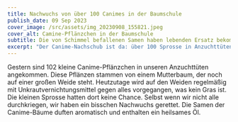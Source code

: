 ```yaml
---
title: Nachwuchs von über 100 Canimes in der Baumschule
publish_date: 09 Sep 2023
cover_image: /src/assets/img_20230908_155821.jpeg
cover_alt: Camine-Pflänzchen in der Baumschule
subtitle: Die von Schimmel befallenen Samen haben lebenden Ersatz bekommen
excerpt: "Der Canime-Nachschub ist da: über 100 Sprosse in Anzuchttüten "
---
```

Gestern sind 102 kleine Canime-Pflänzchen in unseren Anzuchttüten angekommen. Diese Pflänzen stammen von einem Mutterbaum, der noch auf einer großen Weide steht. Heutzutage wird auf den Weiden regelmäßig mit Unkrautvernichtungsmittel gegen alles vorgegangen, was kein Gras ist. Die kleinen Sprosse hatten dort keine Chance. Selbst wenn wir nicht alle durchkriegen, wir haben ein bisschen Nachwuchs gerettet. Die Samen der Canime-Bäume duften aromatisch und enthalten ein heilsames Öl.

![]()